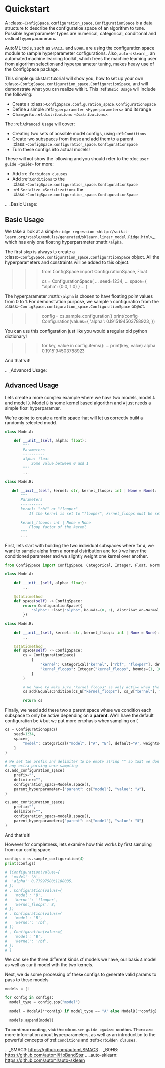 Quickstart
==========

A :class:`~ConfigSpace.configuration_space.ConfigurationSpace`
is a data structure to describe the configuration space of an algorithm to tune.
Possible hyperparameter types are numerical, categorical, conditional and ordinal hyperparameters.

AutoML tools, such as `SMAC3`_ and `BOHB`_ are using the configuration space
module to sample hyperparameter configurations.
Also, `auto-sklearn`_, an automated machine learning toolkit, which frees the
machine learning user from algorithm selection and hyperparameter tuning,
makes heavy use of the ConfigSpace package.

This simple quickstart tutorial will show you, how to set up your own
:class:`~ConfigSpace.configuration_space.ConfigurationSpace`, and will demonstrate
what you can realize with it. This :ref:`Basic Usage` will include the following:

- Create a :class:`~ConfigSpace.configuration_space.ConfigurationSpace`
- Define a simple :ref:`hyperparameter <Hyperparameters>` and its range
- Change its :ref:`distributions <Distributions>`.

The :ref:`Advanced Usage` will cover:

- Creating two sets of possible model configs, using :ref:`Conditions`
- Create two subspaces from these and add them to a parent :class:`~ConfigSpace.configuration_space.ConfigurationSpace`
- Turn these configs into actual models!

These will not show the following and you should refer to the :doc:`user guide <guide>` for more:

- Add :ref:`Forbidden clauses`
- Add :ref:`Conditions` to the :class:`~ConfigSpace.configuration_space.ConfigurationSpace`
- :ref:`Serialize <Serialization>` the :class:`~ConfigSpace.configuration_space.ConfigurationSpace`


.. _Basic Usage:

Basic Usage
-----------

We take a look at a simple
`ridge regression <http://scikit-learn.org/stable/modules/generated/sklearn.linear_model.Ridge.html>`_,
which has only one floating hyperparameter :math:`\alpha`.

The first step is always to create a
:class:`~ConfigSpace.configuration_space.ConfigurationSpace` object. All the
hyperparameters and constraints will be added to this object.

>>> from ConfigSpace import ConfigurationSpace, Float
>>>
>>> cs = ConfigurationSpace(
...     seed=1234,
...     space={ "alpha": (0.0, 1.0) }
... )

The hyperparameter :math:`\alpha` is chosen to have floating point values from 0 to 1.
For demonstration purpose, we sample a configuration from the :class:`~ConfigSpace.configuration_space.ConfigurationSpace` object.

>>> config = cs.sample_configuration()
>>> print(config)
Configuration(values={
  'alpha': 0.1915194503788923,
})
<BLANKLINE>

You can use this configuration just like you would a regular old python dictionary!

>>> for key, value in config.items():
...     print(key, value)
alpha 0.1915194503788923

And that's it!


.. _Advanced Usage:

Advanced Usage
--------------
Lets create a more complex example where we have two models, model `A` and model `B`.
Model `B` is some kernel based algorithm and `A` just needs a simple float hyperparamter.


We're going to create a config space that will let us correctly build a randomly selected model.


```python
class ModelA:

    def __init__(self, alpha: float):
        """
        Parameters
        ----------
        alpha: float
            Some value between 0 and 1
        """
        ...

class ModelB:

   def __init__(self, kernel: str, kernel_floops: int | None = None):
       """
       Parameters
       ----------
       kernel: "rbf" or "flooper"
           If the kernel is set to "flooper", kernel_floops must be set.

       kernel_floops: int | None = None
           Floop factor of the kernel
       """
       ...
```


First, lets start with building the two individual subspaces where for `A`, we want to sample alpha from a normal distribution and for `B` we have the conditioned parameter and we slightly weight one kernel over another.

```python
from ConfigSpace import ConfigSpace, Categorical, Integer, Float, Normal

class ModelA:

    def __init__(self, alpha: float):
        ...

    @staticmethod
    def space(self) -> ConfigSpace:
        return ConfigurationSpace({
            "alpha": Float("alpha", bounds=(0, 1), distribution=Normal(mu=0.5, sigma=0.2)
        })

class ModelB:

    def __init__(self, kernel: str, kernel_floops: int | None = None):
        ...

    @staticmethod
    def space(self) -> ConfigSpace:
        cs = ConfigurationSpace(
            {
                "kernel": Categorical("kernel", ["rbf", "flooper"], default="rbf", weights=[.75, .25]),
                "kernel_floops": Integer("kernel_floops", bounds=(1, 10)),
            }
        )

        # We have to make sure "kernel_floops" is only active when the kernel is "floops"
        cs.add(EqualsCondition(cs_B["kernel_floops"], cs_B["kernel"], "flooper"))

        return cs
```


Finally, we need add these two a parent space where we condition each subspace to only be active depending on a **parent**.
We'll have the default configuration be `A` but we put more emphasis when sampling on `B`

```python
cs = ConfigurationSpace(
    seed=1234,
    space={
        "model": Categorical("model", ["A", "B"], default="A", weights=[1, 2]),
    }
)

# We set the prefix and delimiter to be empty string "" so that we don't have to do
# any extra parsing once sampling
cs.add_configuration_space(
    prefix="",
    delimiter="",
    configuration_space=ModelA.space(),
    parent_hyperparameter={"parent": cs["model"], "value": "A"},
)

cs.add_configuration_space(
    prefix="",
    delimiter="",
    configuration_space=modelB.space(),
    parent_hyperparameter={"parent": cs["model"], "value": "B"}
)
```

And that's it!

However for completness, lets examine how this works by first sampling from our config space.

```python
configs = cs.sample_configuration(4)
print(configs)

# [Configuration(values={
#  'model': 'A',
#  'alpha': 0.7799758081188035,
# })
# , Configuration(values={
#   'model': 'B',
#   'kernel': 'flooper',
#   'kernel_floops': 8,
# })
# , Configuration(values={
#   'model': 'B',
#   'kernel': 'rbf',
# })
# , Configuration(values={
#   'model': 'B',
#   'kernel': 'rbf',
# })
# ]
```

We can see the three different kinds of models we have, our basic `A` model as well as our `B` model
with the two kernels.

Next, we do some processing of these configs to generate valid params to pass to these models


```python
models = []

for config in configs:
  model_type = config.pop("model")

  model = ModelA(**config) if model_type == "A" else ModelB(**config)

  models.append(model)
```


To continue reading, visit the :doc:`user guide <guide>` section. There are
more information about hyperparameters, as well as an introduction to the
powerful concepts of :ref:`Conditions` and :ref:`Forbidden clauses`.

.. _SMAC3: https://github.com/automl/SMAC3
.. _BOHB: https://github.com/automl/HpBandSter
.. _auto-sklearn: https://github.com/automl/auto-sklearn
